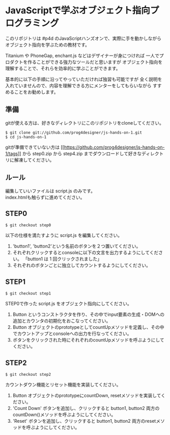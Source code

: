 # JavaScriptで学ぶオブジェクト指向プログラミング

このリポジトリは #p4d のJavaScriptハンズオンで、実際に手を動かしながら
オブジェクト指向を学ぶための教材です。

Titanium や PhoneGap, enchant.js などはデザイナーが身につければ
一人でプロダクトを作ることができる強力なツールだと思いますが
オブジェクト指向を理解することで、それらを効率的に学ぶことができます。

基本的に以下の手順に沿ってやっていただければ独習も可能ですが
全く説明を入れていませんので、内容を理解できる方にメンターをしてもらいながら
すすめることをお勧めします。

## 準備

gitが使える方は、好きなディレクトリにこのリポジトリをcloneしてください。

    $ git clone git://github.com/prog4designer/js-hands-on-1.git
    $ cd js-hands-on-1

gitが準備できていない方は [[https://github.com/prog4designer/js-hands-on-1/tags]] から
step0.zip から step4.zip までダウンロードして好きなディレクトリに解凍してください。


## ルール

編集していいファイルは script.js のみです。  
index.htmlも触らずに進めてください。


## STEP0

    $ git checkout step0

以下の仕様を満たすように script.js を編集してください。

1. 'button1', 'button2'という名前のボタンを２つ置いてください。
2. それぞれクリックするとconsoleに以下の文言を出力するようにしてください。
   「button1 は 1 回クリックされました」
3. それぞれのボタンごとに独立してカウントするようにしてください。


## STEP1

    $ git checkout step1

STEP0で作った script.js をオブジェクト指向にしてください。

1. Button というコンストラクタを作り、その中でinput要素の生成・DOMへの追加とカウンタの初期化をおこなってください。
2. Button オブジェクトのprototypeとしてcountUpメソッドを定義し、その中でカウントアップとconsoleへの出力を行なってください。
3. ボタンをクリックされた時にそれぞれのcountUpメソッドを呼ぶようにしてください。


## STEP2

    $ git checkout step2

カウントダウン機能とリセット機能を実装してください。

1. Button オブジェクトのprototypeにcountDown, resetメソッドを実装してください。
2. 'Count Down' ボタンを追加し、クリックすると button1, button2 両方のcountDown()メソッドを呼ぶようにしてください。
3. 'Reset' ボタンを追加し、クリックすると button1, button2 両方のresetメソッドを呼ぶようにしてください。

